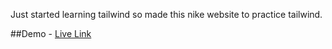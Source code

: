Just started learning tailwind so made this nike website to practice tailwind.

##Demo - [Live Link](https://jocular-treacle-f07f66.netlify.app/)